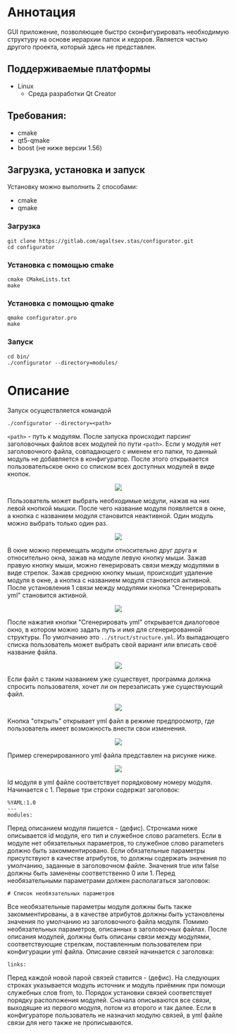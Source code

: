 # Аннотация
GUI приложение, позволяющее быстро сконфигурировать необходимую структуру на основе иерархии папок и хедоров. Является частью другого проекта, который здесь не представлен. 

## Поддерживаемые платформы
* Linux 
  * Среда разработки Qt Creator

## Требования:
* cmake
* qt5-qmake
* boost (не ниже версии 1.56)

## Загрузка, установка и запуск
Установку можно выполнить 2 способами:
* cmake
* qmake

### Загрузка
```
git clone https://gitlab.com/agaltsev.stas/configurator.git
cd configurator
```
### Установка с помощью cmake
```
cmake CMakeLists.txt
make
```
### Установка с помощью qmake
```
qmake configurator.pro
make
```
### Запуск
```
cd bin/
./configurator --directory=modules/
```

# Описание
Запуск осуществляется командой
```
./configurator --directory=<path>
```
```<path>``` - путь к модулям. 
После запуска происходит парсинг заголовочных файлов всех модулей по пути ```<path>```. Если у модуля нет заголовочного файла, совпадающего с именем его папки, то данный модуль не добавляется в конфигуратор. После этого открывается пользовательское окно со списком всех доступных модулей в виде кнопок.
<p align="center">
<img src="images/1.png" align="center"/></p>

Пользователь может выбрать необходимые модули, нажав на них левой кнопкой мышки. После чего название модуля появляется в окне, а кнопка с названием модуля становится неактивной. Один модуль можно выбрать только один раз. 
<p align="center">
<img src="images/2.png" align="center"/></p>

В окне можно перемещать модули относительно друг друга и относительно окна, зажав на модуле левую кнопку мыши. Зажав правую кнопку мыши, можно генерировать связи между модулями в виде стрелок. Зажав среднюю кнопку мыши, происходит удаление модуля в окне, а кнопка с названием модуля становится активной. После установления 1 связи между модулями кнопка "Сгенерировать yml" становится активной.
<p align="center">
<img src="images/3.png" align="center"/></p>

После нажатия кнопки "Сгенерировать yml" открывается диалоговое окно, в котором можно задать путь и имя для сгенерированной структуры. По умолчанию это ```../struct/structure.yml```. Из выпадающего списка пользователь может выбрать свой вариант или вписать своё название файла.
<p align="center">
<img src="images/4.png" align="center"/></p>

Если файл с таким названием уже существует, программа должна спросить пользователя, хочет ли он перезаписать уже существующий файл.
<p align="center">
<img src="images/5.png" align="center"/></p>

Кнопка "открыть" открывает yml файл в режиме предпросмотр, где пользователь имеет возможность внести свои изменения.
<p align="center">
<img src="images/6.png" align="center"/></p>

Пример сгенерированного yml файла представлен на рисунке ниже.
<p align="center">
<img src="images/7.png" align="center"/></p>

Id модуля в yml файле соответствует порядковому номеру модуля. Начинается с 1. Первые три строки содержат заголовок:

```
%YAML:1.0
---
modules:
```
Перед описанием модуля пишется - (дефис). Строчками ниже описывается id модуля, его тип и служебное слово parameters. Если в модуле нет обязательных параметров, то служебное слово parameters должно быть закомментировано. Если обязательные параметры присутствуют в качестве атрибутов, то должны содержать значения по умолчанию, заданные в заголовочном файле. Значения true или false должны быть заменены соответственно 0 или 1. Перед необязательными параметрами должен располагаться заголовок: 
```
# Список необязательных параметров
```
Все необязательные параметры модуля должны быть также закомментированы, а в качестве атрибутов должны быть установлены значения по умолчанию из заголовочного файла модуля. Помимо необязательных параметров, описанных в заголовочных файлах.
После описания модулей, должны быть описаны связи между модулями, соответствующие стрелкам, поставленным пользователем при конфигурации yml файла. Описание связей начинается с заголовка:
```
links:
```
Перед каждой новой парой связей ставится - (дефис). На следующих строках указывается модуль источник и модуль приёмник при помощи служебных слов from, to. 
Порядок установки связей соответствует порядку расположения модулей. Сначала описываются все связи, выходящие из первого модуля, потом из второго и так далее. Если в конфигураторе пользователь не назначил модулю связей, в yml файле связи для него также не прописываются. 
